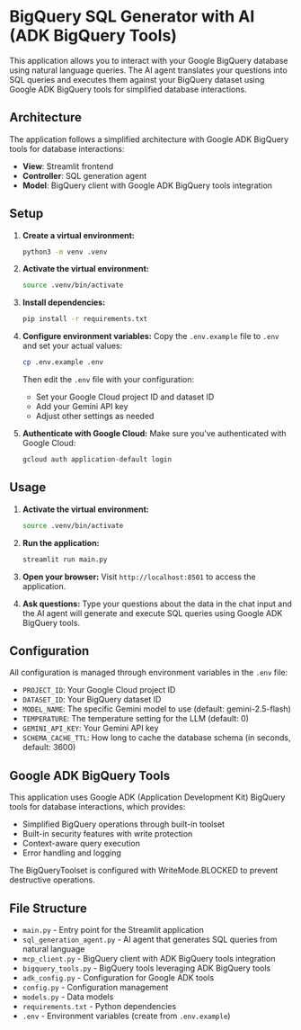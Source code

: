 # BigQuery SQL Generator with AI (ADK BigQuery Tools)

This application allows you to interact with your Google BigQuery database using natural language queries. The AI agent translates your questions into SQL queries and executes them against your BigQuery dataset using Google ADK BigQuery tools for simplified database interactions.

## Architecture

The application follows a simplified architecture with Google ADK BigQuery tools for database interactions:

- **View**: Streamlit frontend
- **Controller**: SQL generation agent
- **Model**: BigQuery client with Google ADK BigQuery tools integration

## Setup

1. **Create a virtual environment:**
   ```bash
   python3 -m venv .venv
   ```

2. **Activate the virtual environment:**
   ```bash
   source .venv/bin/activate
   ```

3. **Install dependencies:**
   ```bash
   pip install -r requirements.txt
   ```

4. **Configure environment variables:**
   Copy the `.env.example` file to `.env` and set your actual values:
   ```bash
   cp .env.example .env
   ```
   
   Then edit the `.env` file with your configuration:
   - Set your Google Cloud project ID and dataset ID
   - Add your Gemini API key
   - Adjust other settings as needed

5. **Authenticate with Google Cloud:**
   Make sure you've authenticated with Google Cloud:
   ```bash
   gcloud auth application-default login
   ```

## Usage

1. **Activate the virtual environment:**
   ```bash
   source .venv/bin/activate
   ```

2. **Run the application:**
   ```bash
   streamlit run main.py
   ```

3. **Open your browser:**
   Visit `http://localhost:8501` to access the application.

4. **Ask questions:**
   Type your questions about the data in the chat input and the AI agent will generate and execute SQL queries using Google ADK BigQuery tools.

## Configuration

All configuration is managed through environment variables in the `.env` file:

- `PROJECT_ID`: Your Google Cloud project ID
- `DATASET_ID`: Your BigQuery dataset ID
- `MODEL_NAME`: The specific Gemini model to use (default: gemini-2.5-flash)
- `TEMPERATURE`: The temperature setting for the LLM (default: 0)
- `GEMINI_API_KEY`: Your Gemini API key
- `SCHEMA_CACHE_TTL`: How long to cache the database schema (in seconds, default: 3600)

## Google ADK BigQuery Tools

This application uses Google ADK (Application Development Kit) BigQuery tools for database interactions, which provides:

- Simplified BigQuery operations through built-in toolset
- Built-in security features with write protection
- Context-aware query execution
- Error handling and logging

The BigQueryToolset is configured with WriteMode.BLOCKED to prevent destructive operations.

## File Structure

- `main.py` - Entry point for the Streamlit application
- `sql_generation_agent.py` - AI agent that generates SQL queries from natural language
- `mcp_client.py` - BigQuery client with ADK BigQuery tools integration
- `bigquery_tools.py` - BigQuery tools leveraging ADK BigQuery tools
- `adk_config.py` - Configuration for Google ADK tools
- `config.py` - Configuration management
- `models.py` - Data models
- `requirements.txt` - Python dependencies
- `.env` - Environment variables (create from `.env.example`)